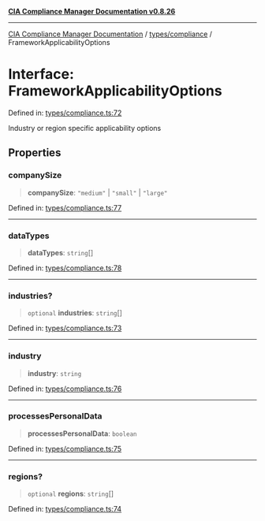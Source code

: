 [**CIA Compliance Manager Documentation v0.8.26**](../../../README.md)

***

[CIA Compliance Manager Documentation](../../../modules.md) / [types/compliance](../README.md) / FrameworkApplicabilityOptions

# Interface: FrameworkApplicabilityOptions

Defined in: [types/compliance.ts:72](https://github.com/Hack23/cia-compliance-manager/blob/168f1311621722afef33b264085d8ac99d4a3213/src/types/compliance.ts#L72)

Industry or region specific applicability options

## Properties

### companySize

> **companySize**: `"medium"` \| `"small"` \| `"large"`

Defined in: [types/compliance.ts:77](https://github.com/Hack23/cia-compliance-manager/blob/168f1311621722afef33b264085d8ac99d4a3213/src/types/compliance.ts#L77)

***

### dataTypes

> **dataTypes**: `string`[]

Defined in: [types/compliance.ts:78](https://github.com/Hack23/cia-compliance-manager/blob/168f1311621722afef33b264085d8ac99d4a3213/src/types/compliance.ts#L78)

***

### industries?

> `optional` **industries**: `string`[]

Defined in: [types/compliance.ts:73](https://github.com/Hack23/cia-compliance-manager/blob/168f1311621722afef33b264085d8ac99d4a3213/src/types/compliance.ts#L73)

***

### industry

> **industry**: `string`

Defined in: [types/compliance.ts:76](https://github.com/Hack23/cia-compliance-manager/blob/168f1311621722afef33b264085d8ac99d4a3213/src/types/compliance.ts#L76)

***

### processesPersonalData

> **processesPersonalData**: `boolean`

Defined in: [types/compliance.ts:75](https://github.com/Hack23/cia-compliance-manager/blob/168f1311621722afef33b264085d8ac99d4a3213/src/types/compliance.ts#L75)

***

### regions?

> `optional` **regions**: `string`[]

Defined in: [types/compliance.ts:74](https://github.com/Hack23/cia-compliance-manager/blob/168f1311621722afef33b264085d8ac99d4a3213/src/types/compliance.ts#L74)
